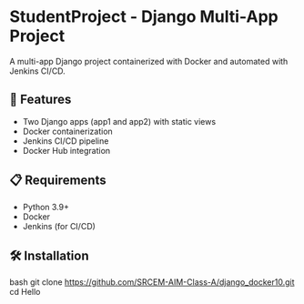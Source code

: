 # StudentProject - Django Multi-App Project

A multi-app Django project containerized with Docker and automated with Jenkins CI/CD.

## 🚀 Features

- Two Django apps (app1 and app2) with static views
- Docker containerization
- Jenkins CI/CD pipeline
- Docker Hub integration

## 📋 Requirements

- Python 3.9+
- Docker
- Jenkins (for CI/CD)

## 🛠 Installation

bash
git clone https://github.com/SRCEM-AIM-Class-A/django_docker10.git
cd Hello
